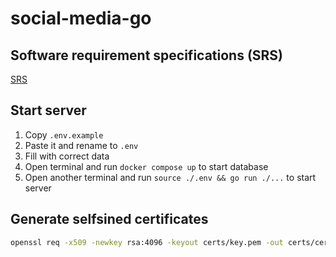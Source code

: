 # social-media-go
## Software requirement specifications (SRS)
[SRS](docs/SRS.md)
## Start server
1. Copy `.env.example`
2. Paste it and rename to `.env`
3. Fill with correct data
4. Open terminal and run `docker compose up` to start database
5. Open another terminal and run `source ./.env && go run ./...` to start server 
## Generate selfsined certificates
```bash
openssl req -x509 -newkey rsa:4096 -keyout certs/key.pem -out certs/cert.pem -days 365 -nodes
```
